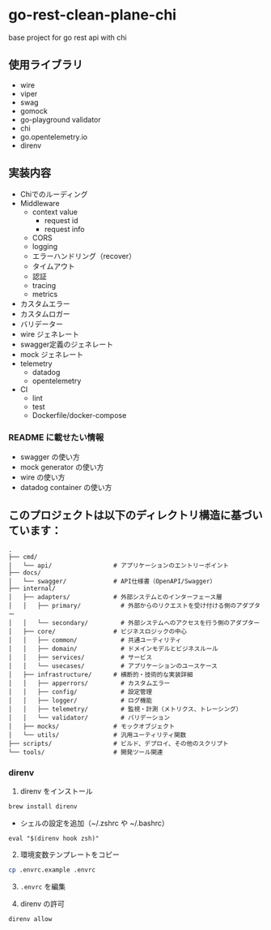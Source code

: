 # go-rest-clean-plane-chi
base project for go rest api with chi

## 使用ライブラリ
- wire
- viper
- swag
- gomock
- go-playground validator
- chi
- go.opentelemetry.io
- direnv

## 実装内容
- Chiでのルーディング
- Middleware
  - context value
    - request id
    - request info
  - CORS
  - logging
  - エラーハンドリング（recover）
  - タイムアウト
  - 認証
  - tracing
  - metrics
- カスタムエラー 
- カスタムロガー
- バリデーター
- wire ジェネレート
- swagger定義のジェネレート
- mock ジェネレート
- telemetry
  - datadog
  - opentelemetry
- CI
  - lint
  - test
  - Dockerfile/docker-compose

### README に載せたい情報
- swagger の使い方
- mock generator の使い方
- wire の使い方
- datadog container の使い方


## このプロジェクトは以下のディレクトリ構造に基づいています：
```
.
├── cmd/
│   └── api/                 # アプリケーションのエントリーポイント
├── docs/
│   └── swagger/             # API仕様書（OpenAPI/Swagger）
├── internal/
│   ├── adapters/            # 外部システムとのインターフェース層
│   │   ├── primary/           # 外部からのリクエストを受け付ける側のアダプター
│   │   └── secondary/         # 外部システムへのアクセスを行う側のアダプター
│   ├── core/                # ビジネスロジックの中心
│   │   ├── common/            # 共通ユーティリティ
│   │   ├── domain/            # ドメインモデルとビジネスルール
│   │   ├── services/          # サービス
│   │   └── usecases/          # アプリケーションのユースケース
│   ├── infrastructure/      # 横断的・技術的な実装詳細
│   │   ├── apperrors/         # カスタムエラー
│   │   ├── config/            # 設定管理
│   │   ├── logger/            # ログ機能
│   │   ├── telemetry/         # 監視・計測（メトリクス、トレーシング）
│   │   └── validator/         # バリデーション
│   ├── mocks/               # モックオブジェクト
│   └── utils/               # 汎用ユーティリティ関数
├── scripts/                 # ビルド、デプロイ、その他のスクリプト
└── tools/                   # 開発ツール関連
```

### direnv
1. direnv をインストール
```bash
brew install direnv
```
- シェルの設定を追加（~/.zshrc や ~/.bashrc）
```
eval "$(direnv hook zsh)" 
```

2. 環境変数テンプレートをコピー
```bash
cp .envrc.example .envrc
```

3. `.envrc` を編集

4. direnv の許可
```bash
direnv allow
```
